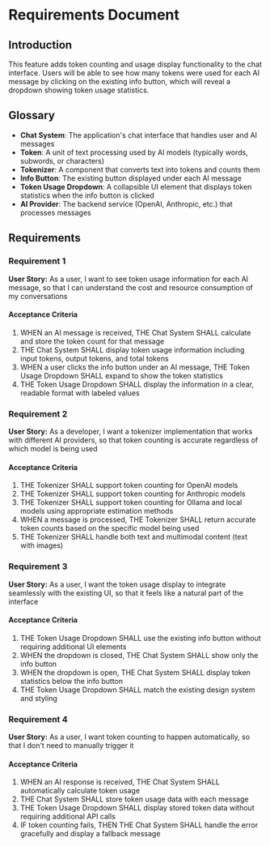 # Requirements Document

## Introduction

This feature adds token counting and usage display functionality to the chat interface. Users will be able to see how many tokens were used for each AI message by clicking on the existing info button, which will reveal a dropdown showing token usage statistics.

## Glossary

- **Chat System**: The application's chat interface that handles user and AI messages
- **Token**: A unit of text processing used by AI models (typically words, subwords, or characters)
- **Tokenizer**: A component that converts text into tokens and counts them
- **Info Button**: The existing button displayed under each AI message
- **Token Usage Dropdown**: A collapsible UI element that displays token statistics when the info button is clicked
- **AI Provider**: The backend service (OpenAI, Anthropic, etc.) that processes messages

## Requirements

### Requirement 1

**User Story:** As a user, I want to see token usage information for each AI message, so that I can understand the cost and resource consumption of my conversations

#### Acceptance Criteria

1. WHEN an AI message is received, THE Chat System SHALL calculate and store the token count for that message
2. THE Chat System SHALL display token usage information including input tokens, output tokens, and total tokens
3. WHEN a user clicks the info button under an AI message, THE Token Usage Dropdown SHALL expand to show the token statistics
4. THE Token Usage Dropdown SHALL display the information in a clear, readable format with labeled values

### Requirement 2

**User Story:** As a developer, I want a tokenizer implementation that works with different AI providers, so that token counting is accurate regardless of which model is being used

#### Acceptance Criteria

1. THE Tokenizer SHALL support token counting for OpenAI models
2. THE Tokenizer SHALL support token counting for Anthropic models
3. THE Tokenizer SHALL support token counting for Ollama and local models using appropriate estimation methods
4. WHEN a message is processed, THE Tokenizer SHALL return accurate token counts based on the specific model being used
5. THE Tokenizer SHALL handle both text and multimodal content (text with images)

### Requirement 3

**User Story:** As a user, I want the token usage display to integrate seamlessly with the existing UI, so that it feels like a natural part of the interface

#### Acceptance Criteria

1. THE Token Usage Dropdown SHALL use the existing info button without requiring additional UI elements
2. WHEN the dropdown is closed, THE Chat System SHALL show only the info button
3. WHEN the dropdown is open, THE Chat System SHALL display token statistics below the info button
4. THE Token Usage Dropdown SHALL match the existing design system and styling

### Requirement 4

**User Story:** As a user, I want token counting to happen automatically, so that I don't need to manually trigger it

#### Acceptance Criteria

1. WHEN an AI response is received, THE Chat System SHALL automatically calculate token usage
2. THE Chat System SHALL store token usage data with each message
3. THE Token Usage Dropdown SHALL display stored token data without requiring additional API calls
4. IF token counting fails, THEN THE Chat System SHALL handle the error gracefully and display a fallback message
